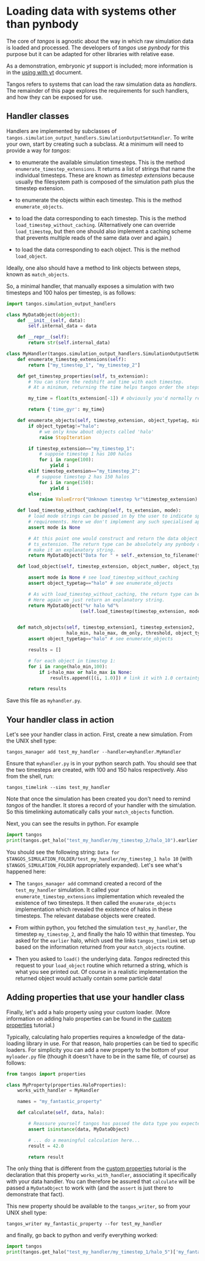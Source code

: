 Loading data with systems other than pynbody
============================================

The core of _tangos_ is agnostic about the way in which raw simulation data is loaded and processed. 
The developers of _tangos_ use _pynbody_ for this purpose but it can be adapted for other libraries
with relative ease.

As a demonstration, embryonic _yt_ support is included; more information is in the 
[using with yt](using_with_yt.md) document. 

Tangos refers to systems that can load the raw simulation data as _handlers_. 
The remainder of this page explores the requirements for such handlers, and how they can be exposed
for use.

Handler classes
---------------

Handlers are implemented by subclasses of `tangos.simulation_output_handlers.SimulationOutputSetHandler`.
To write your own, start by creating such a subclass. At a minimum will need to provide a way for _tangos_:

 - to enumerate the available simulation timesteps. This is the method 
   `enumerate_timestep_extensions`. 
   It returns a list of strings that name the individual timesteps. These are known as _timestep
   extensions_ because usually the filesystem path is composed of the simulation path plus the
   timestep extension.

 - to enumerate the objects within each timestep. This is the method
   `enumerate_objects`.
   
 - to load the data corresponding to each timestep. This is the method
   `load_timestep_without_caching`. (Alternatively one can override `load_timestep`, 
    but then one should also implement a caching scheme that prevents multiple reads
    of the same data over and again.)
   
 - to load the data corresponding to each object. This is the method
   `load_object`.
   
Ideally, one also should have a method to link objects between steps, known as `match_objects`.
   
 So, a minimal handler, that manually exposes a simulation with two timesteps and 
 100 halos per timestep, is as follows:


```python
import tangos.simulation_output_handlers

class MyDataObject(object):
    def __init__(self, data):
        self.internal_data = data

    def __repr__(self):
        return str(self.internal_data)

class MyHandler(tangos.simulation_output_handlers.SimulationOutputSetHandler):
    def enumerate_timestep_extensions(self):
        return ["my_timestep_1", "my_timestep_2"]

    def get_timestep_properties(self, ts_extension):
        # You can store the redshift and time with each timestep.
        # At a minimum, returning the time helps tangos order the steps

        my_time = float(ts_extension[-1]) # obviously you'd normally read this from a file...

        return {'time_gyr': my_time}

    def enumerate_objects(self, timestep_extension, object_typetag, min_halo_particles):
        if object_typetag!="halo":
            # we only know about objects called 'halo'
            raise StopIteration

        if timestep_extension=="my_timestep_1":
            # suppose timestep 1 has 100 halos
            for i in range(100):
                yield i
        elif timestep_extension=="my_timestep_2":
           # suppose timestep 2 has 150 halos
            for i in range(150):
                yield i
        else:
            raise ValueError("Unknown timestep %r"%timestep_extension)

    def load_timestep_without_caching(self, ts_extension, mode):
        # load mode strings can be passed in by the user to indicate specialised loading
        # requirements. Here we don't implement any such specialised approaches.
        assert mode is None

        # At this point one would construct and return the data object corresponding to
        # ts_extension. The return type can be absolutely any pynbody object. Here we just
        # make it an explanatory string.
        return MyDataObject("Data for " + self._extension_to_filename(ts_extension))

    def load_object(self, timestep_extension, object_number, object_typetag, mode):

        assert mode is None # see load_timestep_without_caching
        assert object_typetag=="halo" # see enumerate_objects

        # As with load_timestep_without_caching, the return type can be any pynbody object.
        # Here again we just return an explanatory string.
        return MyDataObject("%r halo %d"%
                           (self.load_timestep(timestep_extension, mode), object_number))


    def match_objects(self, timestep_extension1, timestep_extension2,
                      halo_min, halo_max, dm_only, threshold, object_typetag):
        assert object_typetag=="halo" # see enumerate_objects

        results = []

        # for each object in timestep 1:
        for i in range(halo_min,100):
            if i<halo_max or halo_max is None:
                results.append([(i, 1.0)]) # link it with 1.0 certainty to halo i in timestep_extension2

        return results

```

Save this file as `myhandler.py`. 

Your handler class in action
----------------------------

Let's see your handler class in action. First, create a new simulation. From the UNIX shell type:

```
tangos_manager add test_my_handler --handler=myhandler.MyHandler
```

Ensure that `myhandler.py` is in your python search path. You should see that the two timesteps are created,
with 100 and 150 halos respectively. Also from the shell, run:

```
tangos_timelink --sims test_my_handler  
```

Note that once the simulation has been created you don't need to remind _tangos_ of the handler. It stores
a record of your handler with the simulation. So this timelinking automatically calls your `match_objects` function.

Next, you can see the results in python. For example

```python
import tangos
print(tangos.get_halo("test_my_handler/my_timestep_2/halo_10").earlier.load())
```

You should see the following string: `Data for $TANGOS_SIMULATION_FOLDER/test_my_handler/my_timestep_1 halo 10` (with
`$TANGOS_SIMULATION_FOLDER` appropriately expanded). Let's see what's happened here:

 - The `tangos_manager add` command created a record of the `test_my_handler` simulation. It called your
   `enumerate_timestep_extensions` implementation which revealed the existence of two timesteps. It then called
   the `enumerate_objects` implementation which revealed the existence of halos in these timesteps. The 
   relevant database objects were created.
   
 - From within python, you fetched the simulation `test_my_handler`, the timestep `my_timestep_2`, and finally
   the halo 10 within that timestep. You asked for the `earlier` halo, which used the links `tangos_timelink` set up
   based on the information returned from your `match_objects` routine.
   
 - Then you asked to `load()` the underlying data. _Tangos_ redirected this
   request to your `load_object` routine which returned a string, which is what you see printed out. Of course in a
   realistic implementation the returned object would actually contain some particle data!
   
   
Adding properties that use your handler class
---------------------------------------------

Finally, let's add a halo property using your custom loader. (More information on adding halo properties
can be found in the [custom properties](custom_properties.md) tutorial.) 

Typically, calculating halo properties requires a knowledge of the data-loading 
library in use. For that reason, halo properties can be tied to specific loaders. For simplicity
you can add a new property to the bottom of your `myloader.py` file (though it doesn't have to
be in the same file, of course) as follows:

```python
from tangos import properties

class MyProperty(properties.HaloProperties):
    works_with_handler = MyHandler

    names = "my_fantastic_property"

    def calculate(self, data, halo):

        # Reassure yourself tangos has passed the data type you expected:
        assert isinstance(data, MyDataObject)

        # ... do a meaningful calculation here...
        result = 42.0

        return result
```

The only thing that is different from the [custom properties](custom_properties.md) tutorial is
the declaration that this property `works_with_handler`, associating it specifically with your
data handler. You can therefore be assured that `calculate` will be passed a `MyDataObject` to work
with (and the `assert` is just there to demonstrate that fact).
 
This new property should be available to the `tangos_writer`, so from your UNIX shell type:

```
tangos_writer my_fantastic_property --for test_my_handler
```

and finally, go back to python and verify everything worked:
```python
import tangos
print(tangos.get_halo("test_my_handler/my_timestep_1/halo_5")['my_fantastic_property'] # -> 42.0
```
